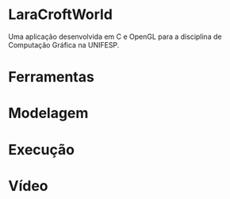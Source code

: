 # LaraCroftWorld
Uma aplicação desenvolvida em C e OpenGL para a disciplina de Computação Gráfica na UNIFESP.

# Ferramentas

# Modelagem

# Execução

# Vídeo
